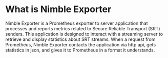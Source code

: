 # What is Nimble Exporter

Nimble Exporter is a Prometheus exporter to server application that processes and reports metrics related to Secure Reliable Transport (SRT) senders. 
This application is designed to interact with a streaming server to retrieve and display statistics about SRT streams. 
When a request from Prometheus, Nimble Exporter contacts the application via http api, gets statistics in json, and gives it to Prometheus in a format it understands.
